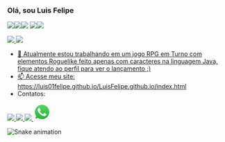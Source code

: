 ### Olá, sou Luis Felipe
<img src="https://cdn.jsdelivr.net/gh/devicons/devicon/icons/java/java-original.svg" width=40px/><img src="https://cdn.jsdelivr.net/gh/devicons/devicon/icons/python/python-original.svg" width=40px/><img src="https://cdn.jsdelivr.net/gh/devicons/devicon/icons/html5/html5-original.svg" width=40px/> <img src="https://cdn.jsdelivr.net/gh/devicons/devicon/icons/css3/css3-original.svg" width=40px/><img src="https://cdn.jsdelivr.net/gh/devicons/devicon/icons/unity/unity-original.svg" width=40px/>
          
<div>
<a href="https://github.com/Luis01Felipe">
<img loading="lazy" height="180em" src="https://github-readme-stats.vercel.app/api/top-langs/?username=Luis01Felipe&layout=compact&langs_count=7&theme=dracula"/>
<img loading="lazy" height="180em" src="https://github-readme-stats.vercel.app/api?username=Luis01Felipe&show_icons=true&theme=dracula&include_all_commits=true&count_private=true"/>
</div>

- 🔭 Atualmente estou trabalhando em um jogo RPG em Turno com elementos Roguelike feito apenas com caracteres na linguagem Java, fique atendo ao perfil para ver o lançamento ;)
- 📫 Acesse meu site: https://luis01felipe.github.io/LuisFelipe.github.io/index.html
- Contatos:
<a href="https://www.linkedin.com/in/luis-felipe-moraes-gomes-couto-b10781201/" target="_blank">
 <img src="https://cdn.jsdelivr.net/gh/devicons/devicon/icons/linkedin/linkedin-original.svg" width=40px/>
</a>
<a href="https://discord.gg/beater01" target="_blank">
  <img src="https://images-eds-ssl.xboxlive.com/image?url=Q_rwcVSTCIytJ0KOzcjWTYl.n38D8jlKWXJx7NRJmQKBAEDCgtTAQ0JS02UoaiwRCHTTX1RAopljdoYpOaNfVf5nBNvbwGfyR5n4DAs0DsOwxSO9puiT_GgKqinHT8HsW8VYeiiuU1IG3jY69EhnsQ--&format=source" width=40px>
</a>
<a href="mailto:luislf.tlhf@gmail.com" target="_blank">
 <img src="https://planet.s3.us-east-1.wasabisys.com/2022/02/gmail-tests-its-new-look-and-will-make-the-total.jpg" width=67px/>
</a>
<a href="https://wa.me/5511989583064?text=Olá,%20gostaria%20de%20falar%20com%20você." target="_blank">
  <img src="whats-logo.jpg" width=40px>
</a>

![Snake animation](https://github.com/Luis01Felipe/Luis01Felipe/blob/output/github-contribution-grid-snake.svg)

